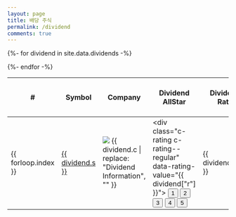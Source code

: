```yaml
---
layout: page
title: 배당 주식
permalink: /dividend
comments: true
---
```

<div class="table-responsive-sm dividend">
  <table class="table">
    <tr>
      <th scope="col" class="align-middle">#</th>
      <th scope="col" class="align-middle">Symbol</th>
      <th scope="col" class="align-middle">Company</th>
      <th scope="col" class="align-middle">Dividend AllStar</th>
      <th scope="col" class="align-middle">Dividend Rate</th>
      <th scope="col" class="align-middle">Trailing 12 Month Dividend Yield</th>
      <th scope="col" class="align-middle">Dividend Yield 5 Year Average</th>
      <th scope="col" class="align-middle">Dividend Payout Ratio</th>
      <th scope="col" class="align-middle">Dividend Payout Ratio 5 yr Average</th>
      <th scope="col" class="align-middle">Consecutive Dividend Increases</th>
    </tr>
  <tbody>

{%- for dividend in site.data.dividends -%}  
    <tr>
      <td class="align-middle">{{ forloop.index }}</td>
      <td class="align-middle"><a href="/chart?s={{ dividend.s }}" target="chart">{{ dividend.s }}</a></td>
      <td class="align-middle"><img src="{{ site.resources.cdn }}/symbol/svg/{{ dividend.s }}.svg" class="img-responsive center-block logo" onerror="this.src='/assets/images/failure.svg';"/> {{ dividend.c | replace: "Dividend Information", "" }}</td>
      <td class="align-middle">
        <div class="rating-holder">
            <div class="c-rating c-rating--regular" data-rating-value="{{ dividend["r"] }}">
              <button>1</button>
              <button>2</button>
              <button>3</button>
              <button>4</button>
              <button>5</button>
          </div>
      </div>
    </td>
    <td class="align-middle">{{ dividend["y"] }}</td>
    <td class="align-middle">{{ dividend["yr"] | replace: "Currency Mismatch", "-" }}</td>
    <td class="align-middle">{{ dividend["y5y"] | replace: "Currency Mismatch", "-" }}</td>
    <td class="align-middle">{{ dividend["pr"] | replace: "Currency Mismatch", "-" }}</td>
    <td class="align-middle">{{ dividend["pr5y"] | replace: "Currency Mismatch", "-" }}</td>
    <td class="align-middle">{{ dividend["i"] }}</td>
  </tr>
{%- endfor -%}
  </tbody>
  </table>
</div>
<script>
document.addEventListener("DOMContentLoaded", function(){  
  document.querySelectorAll("table.table img").forEach(function(elm) {
    if( elm.src.indexOf("failure.svg") > -1 ) {
      const symbol = elm.parentElement.parentElement.childNodes[3].innerText;
      //console.log(symbol);
      elm.src = "{{ site.resources.cdn }}/symbol/png//" + symbol + ".png";
    }
  });
});
  
</script>